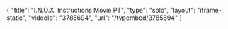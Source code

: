 {
    "title": "I.N.O.X. Instructions Movie PT",
    "type": "solo",
    "layout": "iframe-static",
    "videoId": "3785694",
    "url": "\/tvpembed\/3785694"
}